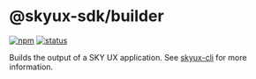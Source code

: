 # @skyux-sdk/builder

[![npm](https://img.shields.io/npm/v/@skyux-sdk/builder.svg)](https://www.npmjs.com/package/@skyux-sdk/builder)
[![status](https://travis-ci.org/blackbaud/skyux-builder.svg?branch=master)](https://travis-ci.org/blackbaud/skyux-builder)

Builds the output of a SKY UX application.  See [skyux-cli](https://github.com/blackbaud/skyux-cli) for more information.
